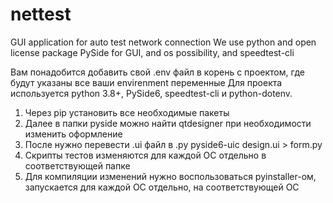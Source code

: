 # nettest
GUI application for auto test network connection
We use python and open license package PySide for GUI, and os possibility, and speedtest-cli

Вам понадобится добавить свой .env файл в корень с проектом, где  будут указаны все ваши envirenment переменные
Для проекта используется python 3.8+, PySide6, speedtest-cli и python-dotenv.
1. Через pip установить все необходимые пакеты
2. Далее в папки pyside можно найти qtdesigner при необходимости изменить оформление
3. После нужно перевести .ui файл в .py pyside6-uic design.ui > form.py
4. Скрипты тестов изменяются для каждой ОС отдельно в соответствующей папке
5. Для компиляции изменений нужно воспользоваться pyinstaller-ом, запускается для каждой ОС отдельно, на соответствующей ОС
